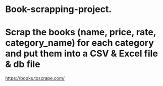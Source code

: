 # Book-scrapping-project.
# Scrap the books (name, price, rate, category_name) for each category and put them into a CSV & Excel file & db file
https://books.toscrape.com/
